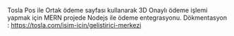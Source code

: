 Tosla Pos ile Ortak ödeme sayfası kullanarak 3D Onaylı ödeme işlemi yapmak için MERN projede Nodejs ile ödeme entegrasyonu. 
Dökmentasyon : https://tosla.com/isim-icin/gelistirici-merkezi
